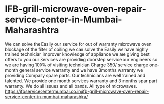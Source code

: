 # IFB-grill-microwave-oven-repair-service-center-in-Mumbai-Maharashtra
  We can solve the Easily our service for out of warranty microwave oven blockage of the filter of coiling we can solve the Easily we have highly trained technician improver knowledge of appliance we are giving best offers to you our Services are providing doorstep service our engineers so we are having 100% of visiting technician Charge 350/ service charge one-month general service warranty and we have 3months warranty we providing Company spare parts. Our technicians are well trained and talented. We provide one month services warranty and 3 months spar part warranty. We do all issues and all bands. All type of microwaves. https://ifbservicecentermumbai.co.in/ifb-grill-microwave-oven-repair-service-center-in-mumbai-maharashtra/
